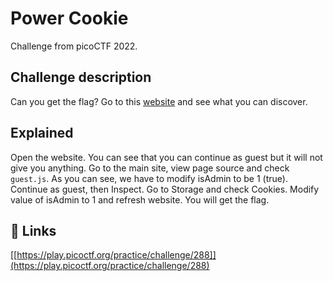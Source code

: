 
# Power Cookie

Challenge from picoCTF 2022.



## Challenge description

Can you get the flag? Go to this [website](http://saturn.picoctf.net:63115/) and see what you can discover.

## Explained

Open the website. You can see that you can continue as guest but it will not give you anything. Go to the main site, view page source and check ```guest.js```. As you can see, we have to modify isAdmin to be 1 (true). Continue as guest, then Inspect. Go to Storage and check Cookies. Modify value of isAdmin to 1 and refresh website. You will get the flag.


## 🔗 Links
[[https://play.picoctf.org/practice/challenge/288]](https://play.picoctf.org/practice/challenge/288)

